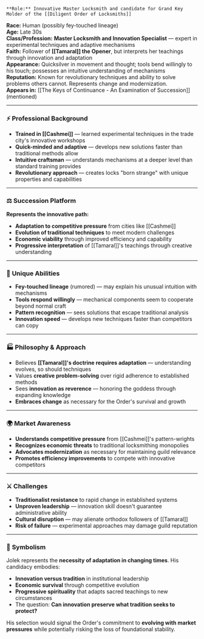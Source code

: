 	**Role:** Innovative Master Locksmith and candidate for Grand Key Molder of the [[Diligent Order of Locksmiths]]  
**Race:** Human (possibly fey-touched lineage)  
**Age:** Late 30s  
**Class/Profession:** **Master Locksmith and Innovation Specialist** — expert in experimental techniques and adaptive mechanisms  
**Faith:** Follower of **[[Tamaral]] the Opener**, but interprets her teachings through innovation and adaptation  
**Appearance:** Quicksilver in movement and thought; tools bend willingly to his touch; possesses an intuitive understanding of mechanisms  
**Reputation:** Known for revolutionary techniques and ability to solve problems others cannot. Represents change and modernization.  
**Appears in:** [[The Keys of Continuance - An Examination of Succession]] (mentioned)

---

### ⚡ **Professional Background**

- **Trained in [[Cashmei]]** — learned experimental techniques in the trade city's innovative workshops
- **Quick-minded and adaptive** — develops new solutions faster than traditional methods allow
- **Intuitive craftsman** — understands mechanisms at a deeper level than standard training provides
- **Revolutionary approach** — creates locks "born strange" with unique properties and capabilities

---

### ⚖️ **Succession Platform**

**Represents the innovative path:**
- **Adaptation to competitive pressure** from cities like [[Cashmei]]
- **Evolution of traditional techniques** to meet modern challenges
- **Economic viability** through improved efficiency and capability
- **Progressive interpretation** of [[Tamaral]]'s teachings through creative understanding

---

### 🌟 **Unique Abilities**

- **Fey-touched lineage** (rumored) — may explain his unusual intuition with mechanisms
- **Tools respond willingly** — mechanical components seem to cooperate beyond normal craft
- **Pattern recognition** — sees solutions that escape traditional analysis
- **Innovation speed** — develops new techniques faster than competitors can copy

---

### 🏭 **Philosophy & Approach**

- Believes **[[Tamaral]]'s doctrine requires adaptation** — understanding evolves, so should techniques
- Values **creative problem-solving** over rigid adherence to established methods
- Sees **innovation as reverence** — honoring the goddess through expanding knowledge
- **Embraces change** as necessary for the Order's survival and growth

---

### 🌍 **Market Awareness**

- **Understands competitive pressure** from [[Cashmei]]'s pattern-wrights
- **Recognizes economic threats** to traditional locksmithing monopolies
- **Advocates modernization** as necessary for maintaining guild relevance
- **Promotes efficiency improvements** to compete with innovative competitors

---

### ⚔️ **Challenges**

- **Traditionalist resistance** to rapid change in established systems
- **Unproven leadership** — innovation skill doesn't guarantee administrative ability
- **Cultural disruption** — may alienate orthodox followers of [[Tamaral]]
- **Risk of failure** — experimental approaches may damage guild reputation

---

### 🔑 **Symbolism**

Jolek represents the **necessity of adaptation in changing times**. His candidacy embodies:

- **Innovation versus tradition** in institutional leadership
- **Economic survival** through competitive evolution
- **Progressive spirituality** that adapts sacred teachings to new circumstances
- The question: **Can innovation preserve what tradition seeks to protect?**

His selection would signal the Order's commitment to **evolving with market pressures** while potentially risking the loss of foundational stability.
